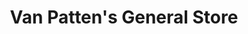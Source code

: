---
title: "Van Patten's General Store"
url: /rothbury/van-pattens-general-store/
shop: convenience
---